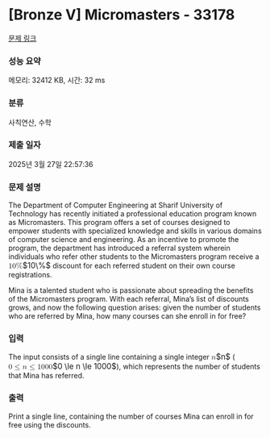 # [Bronze V] Micromasters - 33178 

[문제 링크](https://www.acmicpc.net/problem/33178) 

### 성능 요약

메모리: 32412 KB, 시간: 32 ms

### 분류

사칙연산, 수학

### 제출 일자

2025년 3월 27일 22:57:36

### 문제 설명

<p>The Department of Computer Engineering at Sharif University of Technology has recently initiated a professional education program known as Micromasters. This program offers a set of courses designed to empower students with specialized knowledge and skills in various domains of computer science and engineering. As an incentive to promote the program, the department has introduced a referral system wherein individuals who refer other students to the Micromasters program receive a <mjx-container class="MathJax" jax="CHTML" style="font-size: 109%; position: relative;"><mjx-math class="MJX-TEX" aria-hidden="true"><mjx-mn class="mjx-n"><mjx-c class="mjx-c31"></mjx-c><mjx-c class="mjx-c30"></mjx-c></mjx-mn><mjx-mi class="mjx-n"><mjx-c class="mjx-c25"></mjx-c></mjx-mi></mjx-math><mjx-assistive-mml unselectable="on" display="inline"><math xmlns="http://www.w3.org/1998/Math/MathML"><mn>10</mn><mi mathvariant="normal">%</mi></math></mjx-assistive-mml><span aria-hidden="true" class="no-mathjax mjx-copytext">$10\%$</span></mjx-container> discount for each referred student on their own course registrations.</p>

<p>Mina is a talented student who is passionate about spreading the benefits of the Micromasters program. With each referral, Mina’s list of discounts grows, and now the following question arises: given the number of students who are referred by Mina, how many courses can she enroll in for free?</p>

### 입력 

 <p>The input consists of a single line containing a single integer <mjx-container class="MathJax" jax="CHTML" style="font-size: 109%; position: relative;"><mjx-math class="MJX-TEX" aria-hidden="true"><mjx-mi class="mjx-i"><mjx-c class="mjx-c1D45B TEX-I"></mjx-c></mjx-mi></mjx-math><mjx-assistive-mml unselectable="on" display="inline"><math xmlns="http://www.w3.org/1998/Math/MathML"><mi>n</mi></math></mjx-assistive-mml><span aria-hidden="true" class="no-mathjax mjx-copytext">$n$</span></mjx-container> (<mjx-container class="MathJax" jax="CHTML" style="font-size: 109%; position: relative;"><mjx-math class="MJX-TEX" aria-hidden="true"><mjx-mn class="mjx-n"><mjx-c class="mjx-c30"></mjx-c></mjx-mn><mjx-mo class="mjx-n" space="4"><mjx-c class="mjx-c2264"></mjx-c></mjx-mo><mjx-mi class="mjx-i" space="4"><mjx-c class="mjx-c1D45B TEX-I"></mjx-c></mjx-mi><mjx-mo class="mjx-n" space="4"><mjx-c class="mjx-c2264"></mjx-c></mjx-mo><mjx-mn class="mjx-n" space="4"><mjx-c class="mjx-c31"></mjx-c><mjx-c class="mjx-c30"></mjx-c><mjx-c class="mjx-c30"></mjx-c><mjx-c class="mjx-c30"></mjx-c></mjx-mn></mjx-math><mjx-assistive-mml unselectable="on" display="inline"><math xmlns="http://www.w3.org/1998/Math/MathML"><mn>0</mn><mo>≤</mo><mi>n</mi><mo>≤</mo><mn>1000</mn></math></mjx-assistive-mml><span aria-hidden="true" class="no-mathjax mjx-copytext">$0 \le n \le 1000$</span></mjx-container>), which represents the number of students that Mina has referred.</p>

### 출력 

 <p>Print a single line, containing the number of courses Mina can enroll in for free using the discounts.</p>


